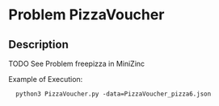 # Problem PizzaVoucher
## Description
TODO
See Problem freepizza in MiniZinc

Example of Execution:
```
  python3 PizzaVoucher.py -data=PizzaVoucher_pizza6.json
